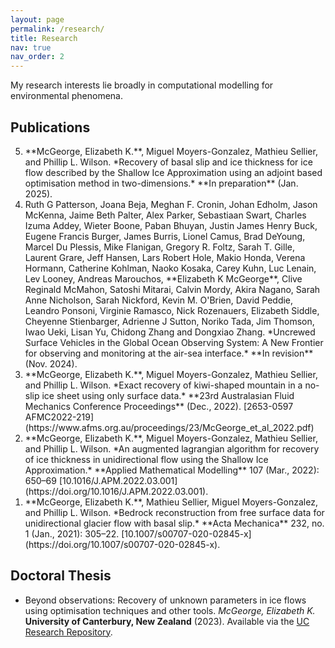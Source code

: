 ```yaml
---
layout: page
permalink: /research/
title: Research
nav: true
nav_order: 2
---
```


My research interests lie broadly in computational modelling for environmental phenomena.

## Publications

<ol reversed>
  <li> **McGeorge, Elizabeth K.**, Miguel Moyers-Gonzalez, Mathieu Sellier, and Phillip L. Wilson. *Recovery of basal slip and ice thickness for ice flow described by the Shallow Ice Approximation using an adjoint based optimisation method in two-dimensions.*  **In preparation** (Jan. 2025).</li>
  <li> Ruth G Patterson, Joana Beja, Meghan F. Cronin, Johan Edholm, Jason McKenna, Jaime Beth Palter, Alex Parker, Sebastiaan Swart, Charles Izuma Addey, Wieter Boone, Paban Bhuyan, Justin James Henry Buck, Eugene Francis Burger, James Burris, Lionel Camus, Brad DeYoung, Marcel Du Plessis, Mike Flanigan, Gregory R. Foltz, Sarah T. Gille, Laurent Grare, Jeff Hansen, Lars Robert Hole, Makio Honda, Verena Hormann, Catherine Kohlman, Naoko Kosaka, Carey Kuhn, Luc Lenain, Lev Looney, Andreas Marouchos, **Elizabeth K McGeorge**, Clive Reginald McMahon, Satoshi Mitarai, Calvin Mordy, Akira Nagano, Sarah Anne Nicholson, Sarah Nickford, Kevin M. O'Brien, David Peddie, Leandro Ponsoni, Virginie Ramasco, Nick Rozenauers, Elizabeth Siddle, Cheyenne Stienbarger, Adrienne J Sutton, Noriko Tada, Jim Thomson, Iwao Ueki, Lisan Yu, Chidong Zhang and Dongxiao Zhang. *Uncrewed Surface Vehicles in the Global Ocean Observing System: A New Frontier for observing and monitoring at the air-sea interface.* **In revision** (Nov. 2024).</li>
  <li>**McGeorge, Elizabeth K.**, Miguel Moyers-Gonzalez, Mathieu Sellier, and Phillip L. Wilson. *Exact recovery of kiwi-shaped mountain in a no-slip ice sheet using only surface data.* **23rd Australasian Fluid Mechanics Conference Proceedings** (Dec., 2022). [2653-0597 AFMC2022-219](https://www.afms.org.au/proceedings/23/McGeorge_et_al_2022.pdf)</li>
  <li>**McGeorge, Elizabeth K.**, Miguel Moyers-Gonzalez, Mathieu Sellier, and Phillip L. Wilson. *An augmented lagrangian algorithm for recovery of ice thickness in unidirectional flow using the Shallow Ice Approximation.* **Applied Mathematical Modelling** 107 (Mar., 2022): 650–69 [10.1016/J.APM.2022.03.001](https://doi.org/10.1016/J.APM.2022.03.001).</li>
  <li>**McGeorge, Elizabeth K.**, Mathieu Sellier, Miguel Moyers-Gonzalez, and Phillip L. Wilson. *Bedrock reconstruction from free surface data for unidirectional glacier flow with basal slip.*  **Acta Mechanica** 232, no. 1 (Jan., 2021): 305–22. [10.1007/s00707-020-02845-x](https://doi.org/10.1007/s00707-020-02845-x).</li>
</ol> 

## Doctoral Thesis
- Beyond observations: Recovery of unknown parameters in ice flows using optimisation techniques and other tools. *McGeorge, Elizabeth K.* **University of Canterbury, New Zealand** (2023). Available via the [UC Research Repository](https://ir.canterbury.ac.nz/items/ff208415-df0a-4b90-b9d9-3baa4825ea31).

